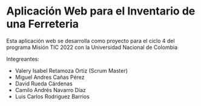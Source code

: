# Aplicación Web para el Inventario de una Ferreteria

Esta aplicación web se desarrolla como proyecto para el ciclo 4 del programa Misión TIC 2022 con la Universidad Nacional de Colombia

Integreantes:
- Valery Isabel Retamoza Ortiz (Scrum Master)
- Miguel Andres Cañas Pérez
- David Rueda Cárdenas
- Camilo Andrés Navarro Díaz
- Luis Carlos Rodriguez Barrios

